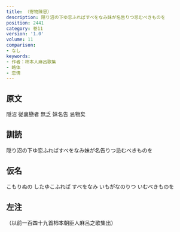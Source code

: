 ```yaml
---
title: （寄物陳思）
description: 隠り沼の下ゆ恋ふればすべをなみ妹が名告りつ忌むべきものを
position: 2441
category: 巻11
version: '1.0'
volume: 11
comparison:
- なし
keywords:
- 作者：柿本人麻呂歌集
- 略体
- 恋情
---
```


## 原文

隠沼 従裏戀者 無乏 妹名告 忌物矣

## 訓読

隠り沼の下ゆ恋ふればすべをなみ妹が名告りつ忌むべきものを

## 仮名

こもりぬの したゆこふれば すべをなみ いもがなのりつ いむべきものを

## 左注

（以前一百四十九首柿本朝臣人麻呂之歌集出）
